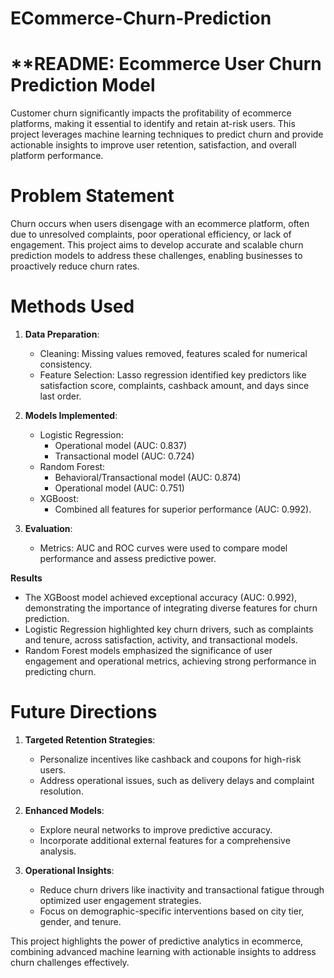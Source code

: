 # ECommerce-Churn-Prediction
# **README: Ecommerce User Churn Prediction Model

Customer churn significantly impacts the profitability of ecommerce platforms, making it essential to identify and retain at-risk users. This project leverages machine learning techniques to predict churn and provide actionable insights to improve user retention, satisfaction, and overall platform performance.

# **Problem Statement**
Churn occurs when users disengage with an ecommerce platform, often due to unresolved complaints, poor operational efficiency, or lack of engagement. This project aims to develop accurate and scalable churn prediction models to address these challenges, enabling businesses to proactively reduce churn rates.

# **Methods Used**
1. **Data Preparation**:
   - Cleaning: Missing values removed, features scaled for numerical consistency.
   - Feature Selection: Lasso regression identified key predictors like satisfaction score, complaints, cashback amount, and days since last order.

2. **Models Implemented**:
   - Logistic Regression:
     - Operational model (AUC: 0.837)
     - Transactional model (AUC: 0.724)
   - Random Forest:
     - Behavioral/Transactional model (AUC: 0.874)
     - Operational model (AUC: 0.751)
   - XGBoost:
     - Combined all features for superior performance (AUC: 0.992).

3. **Evaluation**:
   - Metrics: AUC and ROC curves were used to compare model performance and assess predictive power.

 **Results**
- The XGBoost model achieved exceptional accuracy (AUC: 0.992), demonstrating the importance of integrating diverse features for churn prediction.
- Logistic Regression highlighted key churn drivers, such as complaints and tenure, across satisfaction, activity, and transactional models.
- Random Forest models emphasized the significance of user engagement and operational metrics, achieving strong performance in predicting churn.

# **Future Directions**
1. **Targeted Retention Strategies**:
   - Personalize incentives like cashback and coupons for high-risk users.
   - Address operational issues, such as delivery delays and complaint resolution.

2. **Enhanced Models**:
   - Explore neural networks to improve predictive accuracy.
   - Incorporate additional external features for a comprehensive analysis.

3. **Operational Insights**:
   - Reduce churn drivers like inactivity and transactional fatigue through optimized user engagement strategies.
   - Focus on demographic-specific interventions based on city tier, gender, and tenure.

This project highlights the power of predictive analytics in ecommerce, combining advanced machine learning with actionable insights to address churn challenges effectively.
